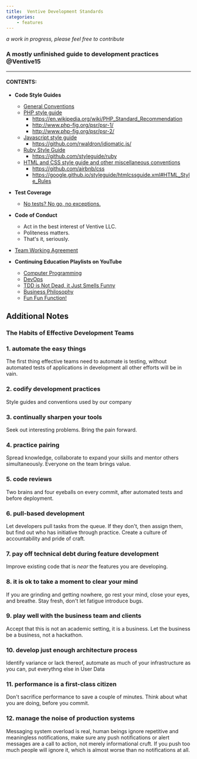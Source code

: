 ```yaml
---
title:  Ventive Development Standards
categories:
    - features
---
```


*a work in progress, please feel free to contribute*
### A mostly unfinished guide to development practices @Ventive15

-----------------------------------------------------------------

#### CONTENTS:

- **Code Style Guides**
  - [General Conventions](/conventions)
  - [PHP style guide](/php-guide)
    - https://en.wikipedia.org/wiki/PHP_Standard_Recommendation
    - http://www.php-fig.org/psr/psr-1/
    - http://www.php-fig.org/psr/psr-2/
  - [Javascript style guide](/javascript-guide)
    - https://github.com/rwaldron/idiomatic.js/
  - [Ruby Style Guide](/ruby-guide)
    - https://github.com/styleguide/ruby
  - [HTML and CSS style guide and other miscellaneous conventions](/markup-guide)
    - https://github.com/airbnb/css
    - https://google.github.io/styleguide/htmlcssguide.xml#HTML_Style_Rules

- **Test Coverage**
  - [No tests? No go, no exceptions.](/testing)

- **Code of Conduct**
  - Act in the best interest of Ventive LLC.
  - Politeness matters.
  - That's it, seriously.

- [Team Working Agreement](/working-agreement)


- **Continuing Education Playlists on YouTube**

  - [Computer Programming](https://www.youtube.com/playlist?list=PLAVpGyGR5CAzCm5VFFw0mOW-gjznsb04o)
  - [DevOps](https://www.youtube.com/playlist?list=PLAVpGyGR5CAyI82XAU6n-2V8Bjbv2GMtl)
  - [TDD is Not Dead, it Just Smells Funny](https://www.youtube.com/playlist?list=PLAVpGyGR5CAzJMocNAEiYAHM6ROmuOdAF)
  - [Business Philosophy](https://www.youtube.com/playlist?list=PLAVpGyGR5CAwTi9uhs0lXwx-XttF8W7_i)
  - [Fun Fun Function!](https://www.youtube.com/channel/UCO1cgjhGzsSYb1rsB4bFe4Q/videos)

## Additional Notes
### The Habits of Effective Development Teams

### 1. automate the easy things
The first thing effective teams need to automate is testing, without automated tests of applications in development
all other efforts will be in vain.

### 2. codify development practices
Style guides and conventions used by our company
### 3. continually sharpen your tools
Seek out interesting problems. Bring the pain forward.
### 4. practice pairing
Spread knowledge, collaborate to expand your skills and mentor others simultaneously. Everyone on the team brings value.
### 5. code reviews
Two brains and four eyeballs on every commit, after automated tests and before deployment.
### 6. pull-based development
Let developers pull tasks from the queue. If they don't, then assign them, but find out who has initiative through practice. Create a culture of accountability and pride of craft.
### 7. pay off technical debt during feature development
Improve existing code that is _near_ the features you are developing.
### 8. it is ok to take a moment to clear your mind
If you are grinding and getting nowhere, go rest your mind, close your eyes, and breathe. Stay fresh, don't let fatigue introduce bugs.
### 9. play well with the business team and clients
Accept that this is not an academic setting, it is a business. Let the business be a business, not a hackathon.
### 10. develop just enough architecture process
Identify variance or lack thereof, automate as much of your infrastructure as you can, put everythng else in User Data
### 11. performance is a first-class citizen
Don't sacrifice performance to save a couple of minutes. Think about what you are doing, before you commit.
### 12. manage the noise of production systems
Messaging system overload is real, human beings ignore repetitive and meaningless notifications, make sure any push notifications or alert messages are a call to action, not merely informational cruft. If you push too much people will ignore it, which is almost worse than no notifications at all.

